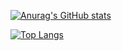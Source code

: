 [![Anurag's GitHub stats](https://github-readme-stats.vercel.app/api?username=Tiago-Patricio&theme=vue)](https://github.com/anuraghazra/github-readme-stats)

[![Top Langs](https://github-readme-stats.vercel.app/api/top-langs/?username=Tiago-Patricio&hide=html&theme=vue)](https://github.com/anuraghazra/github-readme-stats)




